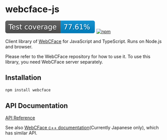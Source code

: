# webcface-js
[![coverage](https://raw.githubusercontent.com/na-trium-144/webcface-js/badge/coverage.svg)](https://github.com/na-trium-144/webcface-js/actions/workflows/node.js.coverage.yml)
[![npm](https://img.shields.io/npm/v/webcface)](https://www.npmjs.com/package/webcface)

Client library of [WebCFace](https://github.com/na-trium-144/webcface) for JavaScript and TypeScript.
Runs on Node.js and browser.

Please refer to the WebCFace repository for how to use it.
To use this library, you need WebCFace server separately.

## Installation

```bash
npm install webcface
```

## API Documentation
[API Reference](https://na-trium-144.github.io/webcface-js/modules.html)

See also [WebCFace c++ documentation](https://na-trium-144.github.io/webcface/)(Currently Japanese only), which has similar API.
